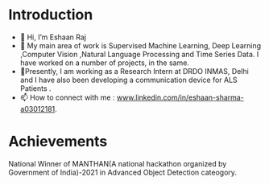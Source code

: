 # Introduction
- 👋 Hi, I’m Eshaan Raj
- 👀 My main area of work is Supervised Machine Learning, Deep Learning ,Computer Vision ,Natural Language Processing and Time Series Data. I have worked on a number of projects,   in the same.
- 🌱Presently, I am working as a Research Intern at DRDO INMAS, Delhi and I have also been developing a communication device for ALS Patients .
- 📫 How to connect with me : www.linkedin.com/in/eshaan-sharma-a03012181. 


# Achievements 
National Winner of MANTHAN(A national hackathon organized by Government of India)-2021 in Advanced Object Detection cateogory.

